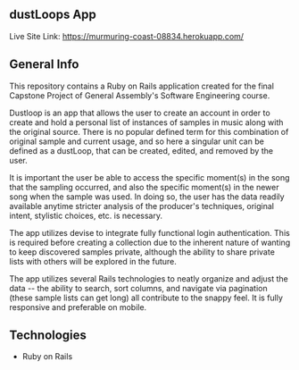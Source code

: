 ## dustLoops App

Live Site Link: https://murmuring-coast-08834.herokuapp.com/

## General Info

This repository contains a Ruby on Rails application created for the final Capstone Project of General Assembly's Software Engineering course. 

Dustloop is an app that allows the user to create an account in order to create and hold a personal list of instances of samples in music along with the original source. There is no popular defined term for this combination of original sample and current usage, and so here a singular unit can be defined as a dustLoop, that can be created, edited, and removed by the user.

It is important the user be able to access the specific moment(s) in the song that the sampling occurred, and also the specific moment(s) in the newer song when the sample was used. In doing so, the user has the data readily available anytime stricter analysis of the producer's techniques, original intent, stylistic choices, etc. is necessary. 

The app utilizes devise to integrate fully functional login authentication. This is required before creating a collection due to the inherent nature of wanting to keep discovered samples private, although the ability to share private lists with others will be explored in the future.

The app utilizes several Rails technologies to neatly organize and adjust the data -- the ability to search, sort columns, and navigate via pagination (these sample lists can get long) all contribute to the snappy feel. It is fully responsive and preferable on mobile.

## Technologies
- Ruby on Rails